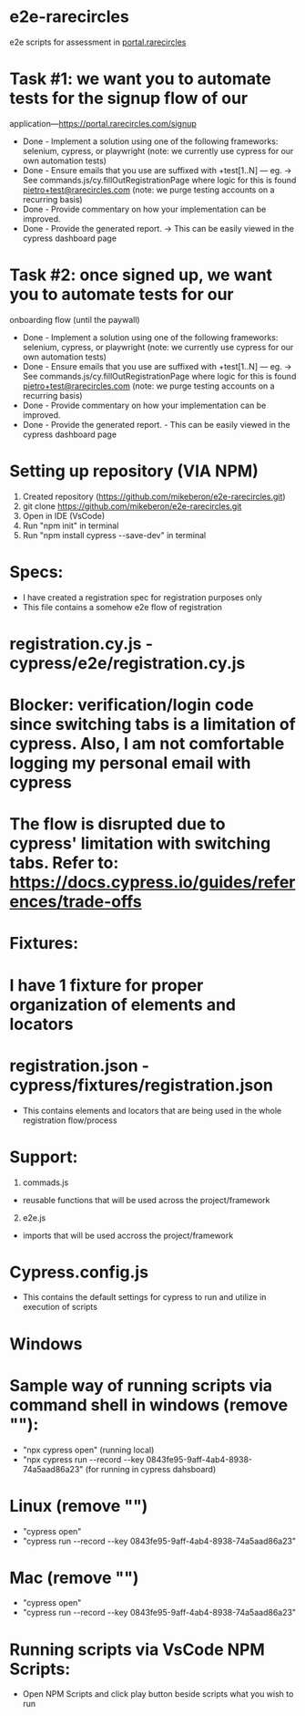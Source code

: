 # e2e-rarecircles
e2e scripts for assessment in [portal.rarecircles](https://portal.rarecircles.com/)



# Task #1: we want you to automate tests for the signup flow of our
application—https://portal.rarecircles.com/signup
- Done - Implement a solution using one of the following frameworks: selenium, cypress, or
playwright (note: we currently use cypress for our own automation tests) 
- Done - Ensure emails that you use are suffixed with +test[1..N] — eg. -> See commands.js/cy.fillOutRegistrationPage where logic for this is found
pietro+test@rarecircles.com (note: we purge testing accounts on a recurring basis)
- Done - Provide commentary on how your implementation can be improved.
- Done - Provide the generated report. -> This can be easily viewed in the cypress dashboard page

# Task #2: once signed up, we want you to automate tests for our
onboarding flow (until the paywall)
- Done - Implement a solution using one of the following frameworks: selenium, cypress, or
playwright (note: we currently use cypress for our own automation tests)
- Done - Ensure emails that you use are suffixed with +test[1..N] — eg. -> See commands.js/cy.fillOutRegistrationPage where logic for this is found
pietro+test@rarecircles.com (note: we purge testing accounts on a recurring basis)
- Done - Provide commentary on how your implementation can be improved.
- Done - Provide the generated report. - This can be easily viewed in the cypress dashboard page
 

# Setting up repository (VIA NPM)
1. Created repository (https://github.com/mikeberon/e2e-rarecircles.git)
2. git clone https://github.com/mikeberon/e2e-rarecircles.git
3. Open in IDE (VsCode)
4. Run "npm init" in terminal
5. Run "npm install cypress --save-dev" in terminal

# Specs: 
- I have created a registration spec for registration purposes only
- This file contains a somehow e2e flow of registration 

# registration.cy.js - cypress/e2e/registration.cy.js
# Blocker: verification/login code since switching tabs is a limitation of cypress. Also, I am not comfortable logging my personal email with cypress
# The flow is disrupted due to cypress' limitation with switching tabs. Refer to: https://docs.cypress.io/guides/references/trade-offs

# Fixtures: 

# I have 1 fixture for proper organization of elements and locators
# registration.json - cypress/fixtures/registration.json
- This contains elements and locators that are being used in the whole registration flow/process

# Support:
1. commads.js
- reusable functions that will be used across the project/framework
2. e2e.js
- imports that will be used accross the project/framework

# Cypress.config.js
- This contains the default settings for cypress to run and utilize in execution of scripts

# Windows
# Sample way of running scripts via command shell in windows (remove ""): 
- "npx cypress open" (running local)
- "npx cypress run --record --key 0843fe95-9aff-4ab4-8938-74a5aad86a23" (for running in cypress dahsboard)

# Linux (remove "")
- "cypress open"
- "cypress run --record --key 0843fe95-9aff-4ab4-8938-74a5aad86a23"

# Mac (remove "")
- "cypress open"
- "cypress run --record --key 0843fe95-9aff-4ab4-8938-74a5aad86a23"

# Running scripts via VsCode NPM Scripts:
- Open NPM Scripts and click play button beside scripts what you wish to run